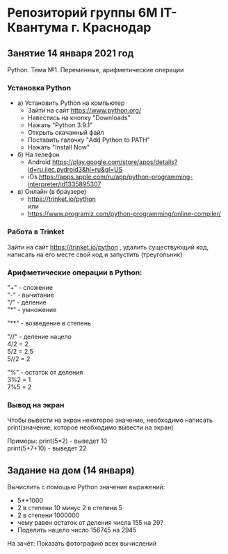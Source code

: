 # Репозиторий группы 6М IT-Квантума г. Краснодар
## Занятие 14 января 2021 год
Python. Тема №1. Переменные, арифметические операции

### Установка Python
- а) Установить Python на компьютер
    - Зайти на сайт https://www.python.org/ 
    - Навестись на кнопку "Downloads"
    - Нажать "Python 3.9.1"
    - Открыть скачанный файл
    - Поставить галочку "Add Python to PATH"
    - Нажать "Install Now"
- б) На телефон 
    - Android https://play.google.com/store/apps/details?id=ru.iiec.pydroid3&hl=ru&gl=US
    - iOs https://apps.apple.com/ru/app/python-programming-interpreter/id1335895307
- в) Онлайн (в браузере)
    - https://trinket.io/python  
    или  
    - https://www.programiz.com/python-programming/online-compiler/  

### Работа в Trinket
Зайти на сайт https://trinket.io/python , удалить существующий код, написать на его месте свой код и запустить (треугольник)

### Арифметические операции в Python:
"+" - сложение  
"-" - вычитание  
"/" - деление  
"*" - умножение  

"**" - возведение в степень  

"//" - деление нацело  
4/2 = 2  
5/2 = 2.5  
5//2 = 2  

"%" - остаток от деления  
3%2 = 1  
7%5 = 2  

### Вывод на экран 
Чтобы вывести на экран некоторое значение, необходимо написать print(значение, которое необходимо вывести на экран)

Примеры:
print(5*2) - выведет 10  
print(5+7+10) - выведет 22  


## Задание на дом (14 января)
Вычислить с помощью Python значение выражений:  
- 5**1000  
- 2 в степени 10 минус 2 в степени 5  
- 2 в степени 1000000  
- чему равен остаток от деления числа 155 на 29?  
- Поделить нацело число 156745 на 2945  



На зачёт: Показать фотографию всех вычислений
